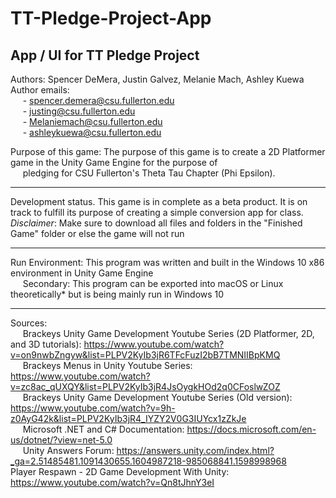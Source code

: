 # TT-Pledge-Project-App
## App / UI for TT Pledge Project



Authors: Spencer DeMera, Justin Galvez, Melanie Mach, Ashley Kuewa<br/>
Author emails:<br/>
&nbsp;&nbsp;&nbsp;&nbsp;&nbsp;- spencer.demera@csu.fullerton.edu<br/>
&nbsp;&nbsp;&nbsp;&nbsp;&nbsp;- justing@csu.fullerton.edu<br/>
&nbsp;&nbsp;&nbsp;&nbsp;&nbsp;- Melaniemach@csu.fullerton.edu<br/>
&nbsp;&nbsp;&nbsp;&nbsp;&nbsp;- ashleykuewa@csu.fullerton.edu<br/>
                
Purpose of this game: The purpose of this game is to create a 2D Platformer game in the Unity Game Engine for the purpose of<br/>
&nbsp;&nbsp;&nbsp;&nbsp;&nbsp;pledging for CSU Fullerton's Theta Tau Chapter (Phi Epsilon). 
 
 ---
Development status.  This game is in complete as a beta product.  It is on track to fulfill its purpose of creating a simple conversion app for class.
*Disclaimer*: Make sure to download all files and folders in the "Finished Game" folder or else the game will not run

---
Run Environment: This program was written and built in the Windows 10 x86 environment in Unity Game Engine<br/>
&nbsp;&nbsp;&nbsp;&nbsp;&nbsp;Secondary: This program can be exported into macOS or Linux theoretically* but is being mainly run in Windows 10

---
Sources:<br/>
&nbsp;&nbsp;&nbsp;&nbsp;&nbsp;Brackeys Unity Game Development Youtube Series (2D Platformer, 2D, and 3D tutorials): https://www.youtube.com/watch?v=on9nwbZngyw&list=PLPV2KyIb3jR6TFcFuzI2bB7TMNIIBpKMQ<br/>
&nbsp;&nbsp;&nbsp;&nbsp;&nbsp;Brackeys Menus in Unity Youtube Series: https://www.youtube.com/watch?v=zc8ac_qUXQY&list=PLPV2KyIb3jR4JsOygkHOd2q0CFoslwZOZ<br/>
&nbsp;&nbsp;&nbsp;&nbsp;&nbsp;Brackeys Unity Game Development Youtube Series (Old version): https://www.youtube.com/watch?v=9h-z0AyG42k&list=PLPV2KyIb3jR4_IYZY2V0G3IUYcx1zZkJe<br/>
&nbsp;&nbsp;&nbsp;&nbsp;&nbsp;Microsoft .NET and C# Documentation: https://docs.microsoft.com/en-us/dotnet/?view=net-5.0<br/>
&nbsp;&nbsp;&nbsp;&nbsp;&nbsp;Unity Answers Forum: https://answers.unity.com/index.html?_ga=2.51485481.1091430655.1604987218-985068841.1598998968<br/>
Player Respawn - 2D Game Development With Unity: https://www.youtube.com/watch?v=Qn8tJhnY3eI
